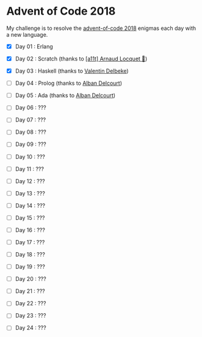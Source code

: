 # Advent of Code 2018

My challenge is to resolve the [advent-of-code 2018](https://adventofcode.com/2018) enigmas each day with a new language.

- [x] Day 01 : Erlang
- [x] Day 02 : Scratch (thanks to [[a11t] Arnaud Locquet 🤘](https://twitter.com/LocquetArnaud/status/1068890418790785025))
- [x] Day 03 : Haskell (thanks to [Valentin Delbeke](https://twitter.com/valoo_io/status/1068899728849625088))
- [ ] Day 04 : Prolog (thanks to [Alban Delcourt](https://twitter.com/albankize/status/1069213715524972544))
- [ ] Day 05 : Ada (thanks to [Alban Delcourt](https://twitter.com/albankize/status/1069213715524972544))
- [ ] Day 06 : ???
- [ ] Day 07 : ???
- [ ] Day 08 : ???
- [ ] Day 09 : ???
- [ ] Day 10 : ???
- [ ] Day 11 : ???
- [ ] Day 12 : ???
- [ ] Day 13 : ???
- [ ] Day 14 : ???
- [ ] Day 15 : ???
- [ ] Day 16 : ???
- [ ] Day 17 : ???
- [ ] Day 18 : ???
- [ ] Day 19 : ???
- [ ] Day 20 : ???
- [ ] Day 21 : ???
- [ ] Day 22 : ???
- [ ] Day 23 : ???
- [ ] Day 24 : ???

